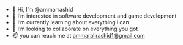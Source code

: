 - 👋 Hi, I’m @ammarrashid
- 👀 I’m interested in software development and game development
- 🌱 I’m currently learning about everything i can
- 💞️ I’m looking to collaborate on everything you got
- 📫 you can reach me at ammaralirashid1@gmail.com

<!---
ammarrashid/ammarrashid is a ✨ special ✨ repository because its `README.md` (this file) appears on your GitHub profile.
You can click the Preview link to take a look at your changes.
--->
